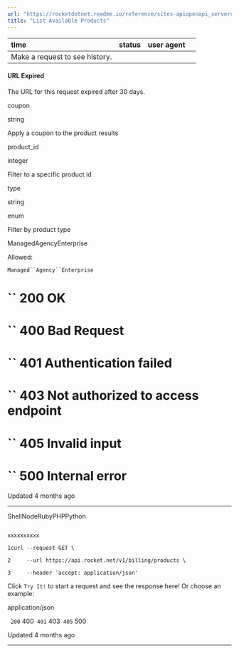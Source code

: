 ```yaml
---
url: "https://rocketdotnet.readme.io/reference/sites-apiopenapi_servercontrollersbilling_controllerget_billing_products"
title: "List Available Products"
---
```


| time | status | user agent |  |
| :-- | :-- | :-- | :-- |
| Make a request to see history. |

#### URL Expired

The URL for this request expired after 30 days.

coupon

string

Apply a coupon to the product results

product\_id

integer

Filter to a specific product id

type

string

enum

Filter by product type

ManagedAgencyEnterprise

Allowed:

`Managed``Agency``Enterprise`

# `` 200      OK

# `` 400      Bad Request

# `` 401      Authentication failed

# `` 403      Not authorized to access endpoint

# `` 405      Invalid input

# `` 500      Internal error

Updated 4 months ago

* * *

ShellNodeRubyPHPPython

```

xxxxxxxxxx

1curl --request GET \

2     --url https://api.rocket.net/v1/billing/products \

3     --header 'accept: application/json'

```

Click `Try It!` to start a request and see the response here! Or choose an example:

application/json

`` 200`` 400`` 401`` 403`` 405`` 500

Updated 4 months ago

* * *